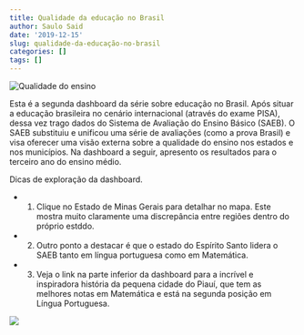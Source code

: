 ```yaml
---
title: Qualidade da educação no Brasil
author: Saulo Said
date: '2019-12-15'
slug: qualidade-da-educação-no-brasil
categories: []
tags: []
---
```


![Qualidade do ensino ](img/ensino.png)

Esta é a segunda dashboard da série sobre educação no Brasil. Após situar a educação brasileira no cenário internacional (através do exame PISA), dessa vez trago dados do Sistema de Avaliação do Ensino Básico (SAEB). O SAEB substituiu e unificou uma série de avaliações (como a prova Brasil) e visa oferecer uma visão externa sobre a qualidade do ensino nos estados e nos municípios. Na dashboard a seguir, apresento os resultados para o terceiro ano do ensino médio. 

Dicas de exploração da dashboard.
+ 1. Clique no Estado de Minas Gerais para detalhar no mapa. Este mostra muito claramente uma discrepância entre regiões dentro do próprio estddo.
+ 2. Outro ponto a destacar é que o estado do Espírito Santo lidera o SAEB tanto em língua portuguesa como em Matemática. 
+ 3. Veja o link na parte inferior da dashboard para a incrível e inspiradora história da pequena cidade do Piauí, que tem as melhores notas em Matemática e está na segunda posição em Língua Portuguesa. 


<div class="tableauPlaceholder" id="viz1576416501391" style="position: relative">

<noscript>[![ ](https://public.tableau.com/static/images/De/Desafio19_Pisa2/QualidadedoEnsinoE_M_/1_rss.png)](#)</noscript>

<object class="tableauViz" style="display:none;"><param name="host_url" value="https%3A%2F%2Fpublic.tableau.com%2F"> <param name="embed_code_version" value="3"> <param name="site_root" value=""><param name="name" value="Desafio19_Pisa2/QualidadedoEnsinoE_M_"><param name="tabs" value="no"><param name="toolbar" value="yes"><param name="static_image" value="https://public.tableau.com/static/images/De/Desafio19_Pisa2/QualidadedoEnsinoE_M_/1.png"> <param name="animate_transition" value="yes"><param name="display_static_image" value="yes"><param name="display_spinner" value="yes"><param name="display_overlay" value="yes"><param name="display_count" value="yes"><param name="filter" value="publish=yes"></object></div>

<script type="text/javascript">var divElement = document.getElementById('viz1576416501391'); var vizElement = divElement.getElementsByTagName('object')[0]; if ( divElement.offsetWidth > 800 ) { vizElement.style.width='1300px';vizElement.style.height='1027px';} else if ( divElement.offsetWidth > 500 ) { vizElement.style.width='1300px';vizElement.style.height='1027px';} else { vizElement.style.width='100%';vizElement.style.height='1427px';} var scriptElement = document.createElement('script'); scriptElement.src = 'https://public.tableau.com/javascripts/api/viz_v1.js'; vizElement.parentNode.insertBefore(scriptElement, vizElement);</script>